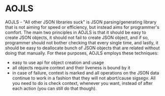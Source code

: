 # AOJLS

AOJLS - "All other JSON libraries suck" is JSON parsing/generating library that is not aiming for speed or efficiency, but instead aims for programmer's comfort. The main two principles in AOJLS is that it should be easy to create JSON objects, it should not fail to create JSON object, and if so, programmer should not bother checking that every single time, and lastly, it should be easy to deallocate bunch of JSON objects that are related without doing that manually. For these purposes, AOJLS employs these techniques:

* easy to use api for object creation and usage
* all objects require context and their liveness is bound by it
* in case of failure, context is marked and all operations on the JSON data continue to work in a fashion that they will not abort/cause sigsegv. All you need to do is check context, whenever you want, instead of after each action (you can still do that though).

